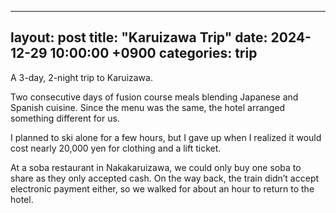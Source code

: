 
---
layout: post
title: "Karuizawa Trip"
date: 2024-12-29 10:00:00 +0900
categories: trip
---

A 3-day, 2-night trip to Karuizawa.

Two consecutive days of fusion course meals blending Japanese and Spanish cuisine. Since the menu was the same, the hotel arranged something different for us.

I planned to ski alone for a few hours, but I gave up when I realized it would cost nearly 20,000 yen for clothing and a lift ticket.

At a soba restaurant in Nakakaruizawa, we could only buy one soba to share as they only accepted cash. On the way back, the train didn’t accept electronic payment either, so we walked for about an hour to return to the hotel.
